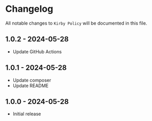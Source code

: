 # Changelog

All notable changes to `Kirby Policy` will be documented in this file.

## 1.0.2 - 2024-05-28

- Update GitHub Actions

## 1.0.1 - 2024-05-28

- Update composer
- Update README

## 1.0.0 - 2024-05-28

- Initial release
